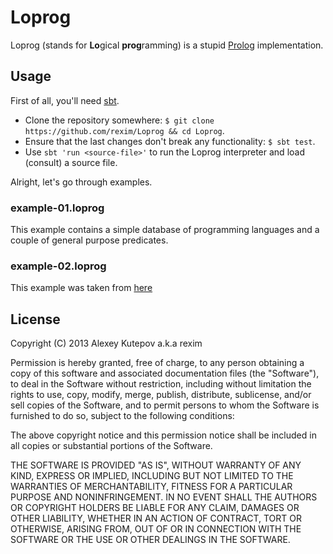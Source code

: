 # Loprog #

Loprog (stands for **Lo**gical **prog**ramming) is a stupid
[Prolog](https://en.wikipedia.org/wiki/Prolog) implementation.

## Usage ##

First of all, you'll need [sbt](http://www.scala-sbt.org/).

* Clone the repository somewhere: `$ git clone
https://github.com/rexim/Loprog && cd Loprog`.
* Ensure that the last changes don't break any functionality: `$ sbt
test`.
* Use `sbt 'run <source-file>'` to run the Loprog interpreter and load
(consult) a source file.

Alright, let's go through examples.

### example-01.loprog ###

This example contains a simple database of programming languages and a
couple of general purpose predicates.

<!-- FIXME: extend this section -->

### example-02.loprog ###

This example was taken from
[here](http://www.csupomona.edu/~jrfisher/www/prolog_tutorial/3_1.html)

<!-- FIXME: extend this section -->

## License ##

Copyright (C) 2013 Alexey Kutepov a.k.a rexim

Permission is hereby granted, free of charge, to any person obtaining
a copy of this software and associated documentation files (the
"Software"), to deal in the Software without restriction, including
without limitation the rights to use, copy, modify, merge, publish,
distribute, sublicense, and/or sell copies of the Software, and to
permit persons to whom the Software is furnished to do so, subject to
the following conditions:

The above copyright notice and this permission notice shall be
included in all copies or substantial portions of the Software.

THE SOFTWARE IS PROVIDED "AS IS", WITHOUT WARRANTY OF ANY KIND,
EXPRESS OR IMPLIED, INCLUDING BUT NOT LIMITED TO THE WARRANTIES OF
MERCHANTABILITY, FITNESS FOR A PARTICULAR PURPOSE AND
NONINFRINGEMENT. IN NO EVENT SHALL THE AUTHORS OR COPYRIGHT HOLDERS BE
LIABLE FOR ANY CLAIM, DAMAGES OR OTHER LIABILITY, WHETHER IN AN ACTION
OF CONTRACT, TORT OR OTHERWISE, ARISING FROM, OUT OF OR IN CONNECTION
WITH THE SOFTWARE OR THE USE OR OTHER DEALINGS IN THE SOFTWARE.
